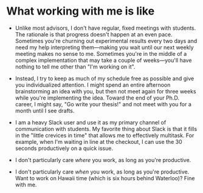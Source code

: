 # What working with me is like

+ Unlike most advisors, I don't have regular, fixed meetings with students.
The rationale is that progress doesn't happen at an even pace.
Sometimes you're churning out experimental results every two days and need my help interpreting them&mdash;making you wait until our next weekly meeting makes no sense to me.
Sometimes you're in the middle of a complex implementation that may take a couple of weeks&mdash;you'll have nothing to tell me other than "I'm working on it".

+ Instead, I try to keep as much of my schedule free as possible and give you individualized attention.
I might spend an entire afternoon brainstorming an idea with you, but then not meet again for three weeks while you're implementing the idea.
Toward the end of your Ph.D. career, I might say, "Go write your thesis!" and not meet with you for a month until I see drafts.

+ I am a heavy Slack user and use it as my primary channel of communication with students.
My favorite thing about Slack is that it fills in the "little crevices in time" that allows me to effectively multitask.
For example, when I'm waiting in line at the checkout, I can use the 30 seconds productively on a quick issue.

+ I don't particularly care _where_ you work, as long as you're productive.

+ I don't particularly care _when_ you work, as long as you're productive.
Want to work on Hawaii time (which is six hours behind Waterloo)? Fine with me.
